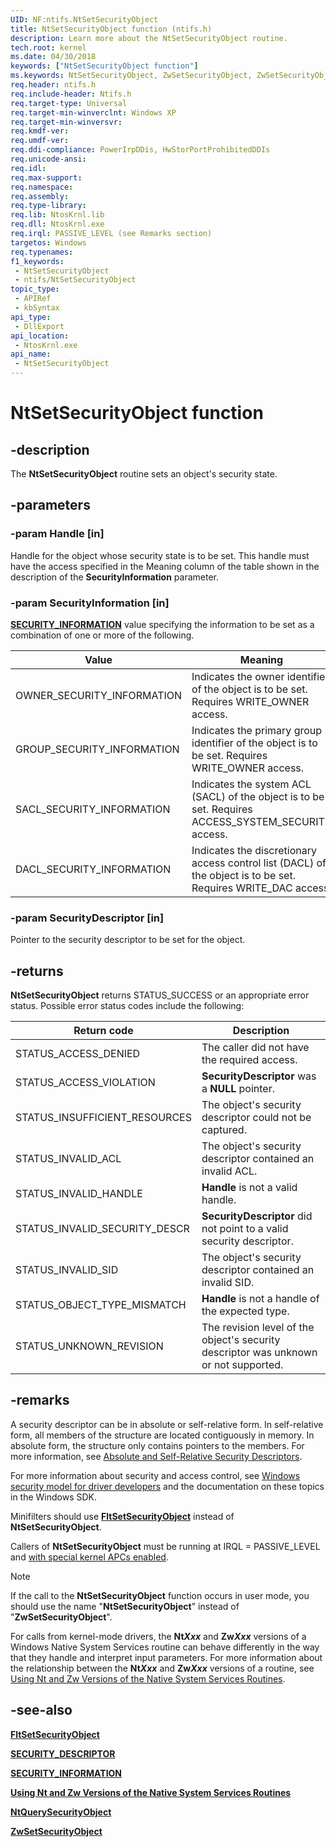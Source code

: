 ```yaml
---
UID: NF:ntifs.NtSetSecurityObject
title: NtSetSecurityObject function (ntifs.h)
description: Learn more about the NtSetSecurityObject routine.
tech.root: kernel
ms.date: 04/30/2018
keywords: ["NtSetSecurityObject function"]
ms.keywords: NtSetSecurityObject, ZwSetSecurityObject, ZwSetSecurityObject routine [Kernel-Mode Driver Architecture], k111_38d4fa7c-4fc6-467c-9be2-ca997d739f44.xml, kernel.zwsetsecurityobject, ntifs/NtSetSecurityObject, ntifs/ZwSetSecurityObject
req.header: ntifs.h
req.include-header: Ntifs.h
req.target-type: Universal
req.target-min-winverclnt: Windows XP
req.target-min-winversvr: 
req.kmdf-ver: 
req.umdf-ver: 
req.ddi-compliance: PowerIrpDDis, HwStorPortProhibitedDDIs
req.unicode-ansi: 
req.idl: 
req.max-support: 
req.namespace: 
req.assembly: 
req.type-library: 
req.lib: NtosKrnl.lib
req.dll: NtosKrnl.exe
req.irql: PASSIVE_LEVEL (see Remarks section)
targetos: Windows
req.typenames: 
f1_keywords:
 - NtSetSecurityObject
 - ntifs/NtSetSecurityObject
topic_type:
 - APIRef
 - kbSyntax
api_type:
 - DllExport
api_location:
 - NtosKrnl.exe
api_name:
 - NtSetSecurityObject
---
```


# NtSetSecurityObject function

## -description

The **NtSetSecurityObject** routine sets an object's security state.

## -parameters

### -param Handle [in]

Handle for the object whose security state is to be set. This handle must have the access specified in the Meaning column of the table shown in the description of the **SecurityInformation** parameter.

### -param SecurityInformation [in]

[**SECURITY_INFORMATION**](/windows-hardware/drivers/ifs/security-information) value specifying the information to be set as a combination of one or more of the following.

| Value | Meaning |
| ----- | ------- |
| OWNER_SECURITY_INFORMATION | Indicates the owner identifier of the object is to be set. Requires WRITE_OWNER access. |
| GROUP_SECURITY_INFORMATION | Indicates the primary group identifier of the object is to be set. Requires WRITE_OWNER access. |
| SACL_SECURITY_INFORMATION | Indicates the system ACL (SACL) of the object is to be set. Requires ACCESS_SYSTEM_SECURITY access. |
| DACL_SECURITY_INFORMATION | Indicates the discretionary access control list (DACL) of the object is to be set. Requires WRITE_DAC access. |

### -param SecurityDescriptor [in]

Pointer to the security descriptor to be set for the object.

## -returns

**NtSetSecurityObject** returns STATUS_SUCCESS or an appropriate error status. Possible error status codes include the following:

| Return code | Description |
| ----------- | ----------- |
| STATUS_ACCESS_DENIED | The caller did not have the required access. |
| STATUS_ACCESS_VIOLATION| **SecurityDescriptor** was a **NULL** pointer. |
| STATUS_INSUFFICIENT_RESOURCES | The object's security descriptor could not be captured. |
| STATUS_INVALID_ACL | The object's security descriptor contained an invalid ACL. |
| STATUS_INVALID_HANDLE | **Handle** is not a valid handle. |
| STATUS_INVALID_SECURITY_DESCR | **SecurityDescriptor** did not point to a valid security descriptor. |
| STATUS_INVALID_SID | The object's security descriptor contained an invalid SID. |
| STATUS_OBJECT_TYPE_MISMATCH | **Handle** is not a handle of the expected type.|
| STATUS_UNKNOWN_REVISION | The revision level of the object's security descriptor was unknown or not supported. |

## -remarks

A security descriptor can be in absolute or self-relative form. In self-relative form, all members of the structure are located contiguously in memory. In absolute form, the structure only contains pointers to the members. For more information, see [Absolute and Self-Relative Security Descriptors](/windows/win32/secauthz/absolute-and-self-relative-security-descriptors).

For more information about security and access control, see [Windows security model for driver developers](/windows-hardware/drivers/driversecurity/windows-security-model) and the documentation on these topics in the Windows SDK.

Minifilters should use [**FltSetSecurityObject**](../fltkernel/nf-fltkernel-fltsetsecurityobject.md) instead of **NtSetSecurityObject**.

Callers of **NtSetSecurityObject** must be running at IRQL = PASSIVE_LEVEL and [with special kernel APCs enabled](/windows-hardware/drivers/kernel/disabling-apcs).

> [!NOTE]
> If the call to the **NtSetSecurityObject** function occurs in user mode, you should use the name "**NtSetSecurityObject**" instead of "**ZwSetSecurityObject**".

For calls from kernel-mode drivers, the **Nt*Xxx*** and **Zw*Xxx*** versions of a Windows Native System Services routine can behave differently in the way that they handle and interpret input parameters. For more information about the relationship between the **Nt*Xxx*** and **Zw*Xxx*** versions of a routine, see [Using Nt and Zw Versions of the Native System Services Routines](/windows-hardware/drivers/kernel/using-nt-and-zw-versions-of-the-native-system-services-routines).

## -see-also

[**FltSetSecurityObject**](../fltkernel/nf-fltkernel-fltsetsecurityobject.md)

[**SECURITY_DESCRIPTOR**](ns-ntifs-_security_descriptor.md)

[**SECURITY_INFORMATION**](/windows-hardware/drivers/ifs/security-information)

[**Using Nt and Zw Versions of the Native System Services Routines**](/windows-hardware/drivers/kernel/using-nt-and-zw-versions-of-the-native-system-services-routines)

[**NtQuerySecurityObject**](nf-ntifs-ntquerysecurityobject.md)

[**ZwSetSecurityObject**](nf-ntifs-zwsetsecurityobject.md)
